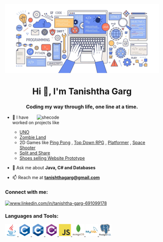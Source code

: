 ![logo](https://github.com/Tanishthagarg/Tanishthagarg/blob/main/Banner.png)

<h1 align="center">Hi 👋, I'm Tanishtha Garg</h1>
<h3 align="center">Coding my way through life, one line at a time.</h3>
<img align="right" alt="shecode" width="400" src="https://media.tenor.com/S59bPkT0pqcAAAAC/programming.gif">



- 🔭 I have worked on projects like
    - [UNO](https://github.com/Tanishthagarg/Personal-Projects/tree/main/UNO)
    - [Zombie Land](https://github.com/Tanishthagarg/Personal-Projects/tree/main/3D%20game) 
    - 2D Games like [Ping Pong](https://github.com/Tanishthagarg/Personal-Projects/tree/main/2D%20games/Ping%20pong) , [Top Down RPG](https://github.com/Tanishthagarg/Personal-Projects/tree/main/2D%20games/Top%20Down%20RPG) , [Platformer](https://github.com/Tanishthagarg/Personal-Projects/tree/main/2D%20games/2D%20platformer%20and%20Vertical%20shooter/Assets/Game2) , [Space Shooter](https://github.com/Tanishthagarg/Personal-Projects/tree/main/2D%20games/2D%20platformer%20and%20Vertical%20shooter/Assets/Game1)
    - [Split and Share](https://github.com/Tanishthagarg/Personal-Projects/tree/main/Split%20and%20Share)
    - [Shoes selling Website Prototype](https://github.com/Tanishthagarg/Personal-Projects/tree/main/Shoe%20Website)



- 💬 Ask me about **Java, C# and Databases**

- 📫 Reach me at **tanishthagarg@gmail.com**

<h3 align="left">Connect with me:</h3>
<p align="left">
<a href="https://www.linkedin.com/in/tanishtha-garg" target="blank"><img align="center" src="https://raw.githubusercontent.com/rahuldkjain/github-profile-readme-generator/master/src/images/icons/Social/linked-in-alt.svg" alt="www.linkedin.com/in/tanishtha-garg-691099178" height="30" width="40" /></a>
</p>

<h3 align="left">Languages and Tools:</h3>
<p align="left"> 
    <a href="https://www.java.com" target="_blank" rel="noreferrer"> 
      <img src="https://raw.githubusercontent.com/devicons/devicon/master/icons/java/java-original.svg" alt="java" width="40" height="40"/> </a> 
  <a href="https://www.cprogramming.com/" target="_blank" rel="noreferrer"> 
    <img src="https://raw.githubusercontent.com/devicons/devicon/master/icons/c/c-original.svg" alt="c" width="40" height="40"/> </a> 
  <a href="https://www.w3schools.com/cpp/" target="_blank" rel="noreferrer"> 
    <img src="https://raw.githubusercontent.com/devicons/devicon/master/icons/cplusplus/cplusplus-original.svg" alt="cplusplus" width="40" height="40"/> </a> 
  <a href="https://www.w3schools.com/cs/" target="_blank" rel="noreferrer"> 
    <img src="https://raw.githubusercontent.com/devicons/devicon/master/icons/csharp/csharp-original.svg" alt="csharp" width="40" height="40"/> </a> 
  <a href="https://developer.mozilla.org/en-US/docs/Web/JavaScript" target="_blank" rel="noreferrer"> 
    <img src="https://raw.githubusercontent.com/devicons/devicon/master/icons/javascript/javascript-original.svg" alt="javascript" width="40" height="40"/> </a> 
  <a href="https://www.mongodb.com/" target="_blank" rel="noreferrer"> 
    <img src="https://raw.githubusercontent.com/devicons/devicon/master/icons/mongodb/mongodb-original-wordmark.svg" alt="mongodb" width="40" height="40"/> </a>
  <a href="https://www.mysql.com/" target="_blank" rel="noreferrer"> <img src="https://raw.githubusercontent.com/devicons/devicon/master/icons/mysql/mysql-original-wordmark.svg" alt="mysql" width="40" height="40"/> </a> <a href="https://www.postgresql.org" target="_blank" rel="noreferrer"> 
    <img src="https://raw.githubusercontent.com/devicons/devicon/master/icons/postgresql/postgresql-original-wordmark.svg" alt="postgresql" width="40" height="40"/> </a> </p>
